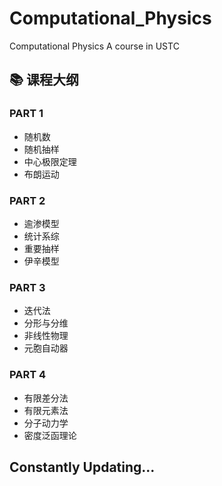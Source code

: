 # Computational_Physics

Computational Physics A course in USTC

## 📚 课程大纲

### PART 1
- 随机数
- 随机抽样
- 中心极限定理
- 布朗运动

### PART 2
- 逾渗模型
- 统计系综
- 重要抽样
- 伊辛模型

### PART 3
- 迭代法
- 分形与分维
- 非线性物理
- 元胞自动器

### PART 4
- 有限差分法
- 有限元素法
- 分子动力学
- 密度泛函理论

## Constantly Updating...
